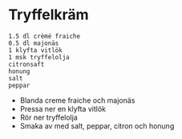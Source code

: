 # Tryffelkräm
```
1.5 dl crèmé fraiche
0.5 dl majonäs
1 klyfta vitlök
1 msk tryffelolja
citronsaft
honung
salt
peppar
```

* Blanda creme fraiche och majonäs
* Pressa ner en klyfta vitlök
* Rör ner tryffelolja
* Smaka av med salt, peppar, citron och honung

